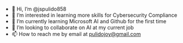 - 👋 Hi, I’m @jspulido858
- 👀 I’m interested in learning more skills for Cybersecurity Compliance
- 🌱 I’m currently learning Microsoft AI and Github for the first time
- 💞️ I’m looking to collaborate on AI at my current job
- 📫 How to reach me by email at pulidojoy@gmail.com

<!---
jspulido858/jspulido858 is a ✨ special ✨ repository because its `README.md` (this file) appears on your GitHub profile.
You can click the Preview link to take a look at your changes.
--->
